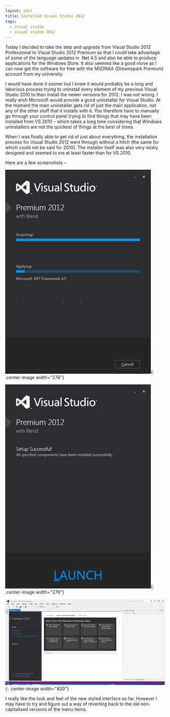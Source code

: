 ```yaml
---
layout: post
title: Installed Visual Studio 2012
tags:
  - visual studio
  - visual studio 2012
---
```

Today I decided to take the step and upgrade from Visual Studio 2012 Professional to Visual Studio 2012 Premium so that I could take advantage of some of the language updates in .Net 4.5 and also be able to produce applications for the Windows Store. It also seemed like a good move as I can now get the software for free with the MSDNAA (Dreamspark Premium) account from my university.

I would have done it sooner but I knew it would probably be a long and laborious process trying to uninstall every element of my previous Visual Studio 2010 to then install the newer versions for 2012. I was not wrong. I really wish Microsoft would provide a good uninstaller for Visual Studio. At the moment the main uninstaller gets rid of just the main application, not any of the other stuff that it installs with it. You therefore have to manually go through your control panel trying to find things that may have been installed from VS 2010 – which takes a long time considering that Windows uninstallers are not the quickest of things at the best of times.

When I was finally able to get rid of just about everything, the installation process for Visual Studio 2012 went through without a hitch (the same for which could not be said for 2010). The installer itself was also very nicely designed and seemed to me at least faster than for VS 2010.

Here are a few screenshots –

![Installation](/images/2013/vs2.png){: .center-image width="276"}

![Installed](/images/2013/vs4.png){: .center-image width="276"}

![Start Page](/images/2013/vs5.png){: .center-image width="820"}

I really like the look and feel of the new styled interface so far. However I may have to try and figure out a way of reverting back to the old non-capitalised versions of the menu items.